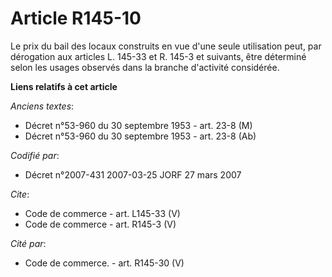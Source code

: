 # Article R145-10

Le prix du bail des locaux construits en vue d'une seule utilisation peut, par dérogation aux articles L. 145-33 et R. 145-3
et suivants, être déterminé selon les usages observés dans la branche d'activité considérée.

**Liens relatifs à cet article**

_Anciens textes_:

  - Décret n°53-960 du 30 septembre 1953 - art. 23-8 (M)
  - Décret n°53-960 du 30 septembre 1953 - art. 23-8 (Ab)

_Codifié par_:

  - Décret n°2007-431 2007-03-25 JORF 27 mars 2007

_Cite_:

  - Code de commerce - art. L145-33 (V)
  - Code de commerce - art. R145-3 (V)

_Cité par_:

  - Code de commerce. - art. R145-30 (V)
